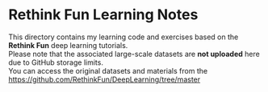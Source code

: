 # Rethink Fun Learning Notes

This directory contains my learning code and exercises based on the **Rethink Fun** deep learning tutorials.  
Please note that the associated large-scale datasets are **not uploaded** here due to GitHub storage limits.  
You can access the original datasets and materials from the https://github.com/RethinkFun/DeepLearning/tree/master
